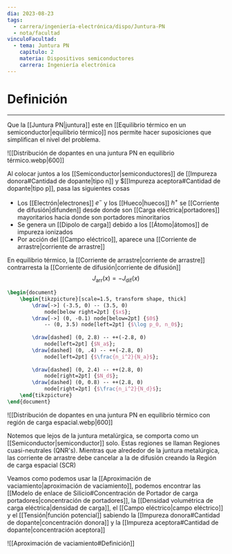 ```yaml
---
dia: 2023-08-23
tags:
  - carrera/ingeniería-electrónica/dispo/Juntura-PN
  - nota/facultad
vinculoFacultad:
  - tema: Juntura PN
    capitulo: 2
    materia: Dispositivos semiconductores
    carrera: Ingeniería electrónica
---
```

# Definición
---
Que la [[Juntura PN|juntura]] este en [[Equilibrio térmico en un semiconductor|equilibrio térmico]] nos permite hacer suposiciones que simplifican el nivel del problema.

![[Distribución de dopantes en una juntura PN en equilibrio térmico.webp|600]]

Al colocar juntos a los [[Semiconductor|semiconductores]] de [[Impureza donora#Cantidad de dopante|tipo n]] y $[[Impureza aceptora#Cantidad de dopante|tipo p]], pasa las siguientes cosas
* Los [[Electrón|electrones]] $e^-$ y los [[Hueco|huecos]] $h^+$ se [[Corriente de difusión|difunden]] desde donde son [[Carga eléctrica|portadores]] mayoritarios hacia donde son portadores minoritarios
* Se genera un [[Dipolo de carga]] debido a los [[Átomo|átomos]] de impureza ionizados
* Por acción del [[Campo eléctrico]], aparece una [[Corriente de arrastre|corriente de arrastre]]

En equilibrio térmico, la [[Corriente de arrastre|corriente de arrastre]] contrarresta la [[Corriente de difusión|corriente de difusión]] $$ J_\text{arr}(x) = - J_\text{dif}(x) $$
```tikz
\begin{document} 
	\begin{tikzpicture}[scale=1.5, transform shape, thick]
		\draw[->] (-3.5, 0) -- (3.5, 0)
			node[below right=2pt] {$x$};
		\draw[->] (0, -0.1) node[below=2pt] {$0$}
			-- (0, 3.5) node[left=2pt] {$\log p_0, n_0$};
			
		\draw[dashed] (0, 2.8) -- ++(-2.8, 0)
			node[left=2pt] {$N_a$};
		\draw[dashed] (0, .4) -- ++(-2.8, 0)
			node[left=2pt] {$\frac{n_i^2}{N_a}$};
		
		\draw[dashed] (0, 2.4) -- ++(2.8, 0)
			node[right=2pt] {$N_d$};
		\draw[dashed] (0, 0.8) -- ++(2.8, 0)
			node[right=2pt] {$\frac{n_i^2}{N_d}$};
	\end{tikzpicture}
\end{document}
```

![[Distribución de dopantes en una juntura PN en equilibrio térmico con región de carga espacial.webp|600]]

Notemos que lejos de la juntura metalúrgica, se comporta como un [[Semiconductor|semiconductor]] solo. Estas regiones se llaman Regiones cuasi-neutrales (QNR's). Mientras que alrededor de la juntura metalúrgica, las corriente de arrastre debe cancelar a la de difusión creando la Región de carga espacial (SCR)

Veamos como podemos usar la [[Aproximación de vaciamiento|aproximación de vaciamiento]], podemos encontrar las [[Modelo de enlace de Silicio#Concentración de Portador de carga portadores|concentración de portadores]], la [[Densidad volumétrica de carga eléctrica|densidad de carga]], el [[Campo eléctrico|campo eléctrico]] y el [[Tensión|función potencial]] sabiendo la [[Impureza donora#Cantidad de dopante|concentración donora]] y la [[Impureza aceptora#Cantidad de dopante|concentración aceptora]]

![[Aproximación de vaciamiento#Definición]]
